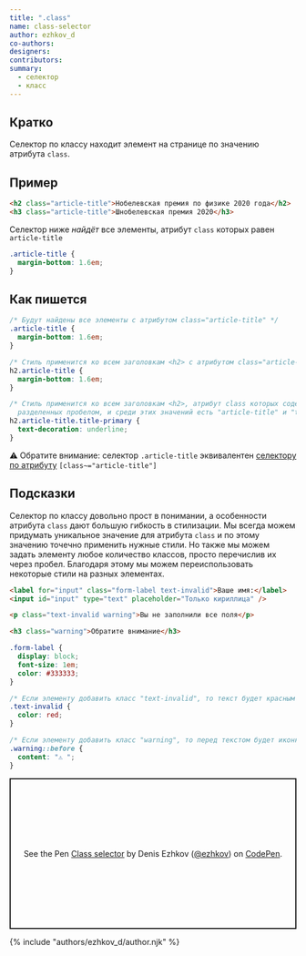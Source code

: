 ```yaml
---
title: ".class"
name: class-selector
author: ezhkov_d
co-authors:
designers:
contributors:
summary:
  - селектор
  - класс
---
```


## Кратко

Селектор по классу находит элемент на странице по значению атрибута `class`.

## Пример

```html
<h2 class="article-title">Нобелевская премия по физике 2020 года</h2>
<h3 class="article-title">Шнобелевская премия 2020</h3>
```

Селектор ниже _найдёт_ все элементы, атрибут `class` которых равен `article-title`

```css
.article-title {
  margin-bottom: 1.6em;
}
```

## Как пишется

```css
/* Будут найдены все элементы с атрибутом class="article-title" */
.article-title {
  margin-bottom: 1.6em;
}

/* Стиль применится ко всем заголовкам <h2> с атрибутом class="article-title" */
h2.article-title {
  margin-bottom: 1.6em;
}

/* Стиль применится ко всем заголовкам <h2>, атрибут class которых содержит несколько значений,
  разделенных пробелом, и среди этих значений есть "article-title" и "title-primary" */
h2.article-title.title-primary {
  text-decoration: underline;
}
```

<aside class="callout">

⚠️ Обратите внимание: селектор `.article-title` эквивалентен [селектору по атрибуту](/css/doka/attribute-selector/) `[class~="article-title"]`

</aside>

## Подсказки

Селектор по классу довольно прост в понимании, а особенности атрибута `class` дают большую гибкость в стилизации. Мы всегда можем придумать уникальное значение для атрибута `class` и по этому значению точечно применить нужные стили. Но также мы можем задать элементу любое количество классов, просто перечислив их через пробел. Благодаря этому мы можем переиспользовать некоторые стили на разных элементах.

```html
<label for="input" class="form-label text-invalid">Ваше имя:</label>
<input id="input" type="text" placeholder="Только кириллица" />

<p class="text-invalid warning">Вы не заполнили все поля</p>

<h3 class="warning">Обратите внимание</h3>
```

```css
.form-label {
  display: block;
  font-size: 1em;
  color: #333333;
}

/* Если элементу добавить класс "text-invalid", то текст будет красным  */
.text-invalid {
  color: red;
}

/* Если элементу добавить класс "warning", то перед текстом будет иконка с желтым треугольником */
.warning::before {
  content: "⚠️ ";
}
```

<p class="codepen" data-height="265" data-theme-id="dark" data-default-tab="html,result" data-user="ezhkov" data-slug-hash="rNMwwRw" style="height: 265px; box-sizing: border-box; display: flex; align-items: center; justify-content: center; border: 2px solid; margin: 1em 0; padding: 1em;" data-pen-title="Class selector">
  <span>See the Pen <a href="https://codepen.io/ezhkov/pen/rNMwwRw">
  Class selector</a> by Denis Ezhkov (<a href="https://codepen.io/ezhkov">@ezhkov</a>)
  on <a href="https://codepen.io">CodePen</a>.</span>
</p>
<script async src="https://cpwebassets.codepen.io/assets/embed/ei.js"></script>

{% include "authors/ezhkov_d/author.njk" %}
